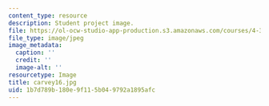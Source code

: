 ```yaml
---
content_type: resource
description: Student project image.
file: https://ol-ocw-studio-app-production.s3.amazonaws.com/courses/4-341-introduction-to-photography-fall-2002/1b7d789b180e9f115b049792a1895afc_carvey16.jpg
file_type: image/jpeg
image_metadata:
  caption: ''
  credit: ''
  image-alt: ''
resourcetype: Image
title: carvey16.jpg
uid: 1b7d789b-180e-9f11-5b04-9792a1895afc
---
```

